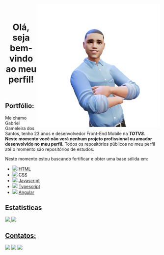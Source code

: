 

<body>
  <img align="right" width="400px" style="margin-top:-20px" src="./images/meu-avatar.png">
  <header>
    <h1>Olá, seja bem-vindo ao meu perfil!</h1>
  </header>
  <main>
    <section>
      <h2>Portfólio:</h2>
      <p>
        Me chamo Gabriel Gameleira dos Santos, tenho 23 anos e desenvolvedor Front-End Mobile na
        <i><strong>TOTVS</strong></i>.
        <br>
        <strong>Neste momento você não verá nenhum projeto profissional ou amador desenvolvido no meu perfil.</strong>
        Todos os repositórios públicos
        no meu perfil até o
        momento são repositórios de estudos.
      </p>
      <p>
        Neste momento estou buscando fortificar e obter uma base sólida em:
      <ul>
        <li>
          <img style="width:5%" src="https://cdn.jsdelivr.net/gh/devicons/devicon/icons/html5/html5-original.svg" />
          <a href="https://github.com/GAMELEIRA/html-css-js" target="_blank">HTML</a>
        </li>
        <li>
          <img style="width:5%" src="https://cdn.jsdelivr.net/gh/devicons/devicon/icons/css3/css3-original.svg" />
          <a href="https://github.com/GAMELEIRA/html-css" target="_blank">CSS</a>
        </li>
        <li>
          <img style="width:5%"
            src="https://cdn.jsdelivr.net/gh/devicons/devicon/icons/javascript/javascript-original.svg" />
          <a href="https://github.com/GAMELEIRA/javascript" target="_blank">Javascript</a>
        </li>
        <li>
          <img style="width:5%"
            src="https://cdn.jsdelivr.net/gh/devicons/devicon/icons/typescript/typescript-original.svg" />
          <a href="https://github.com/GAMELEIRA/typescript" target="_blank">Typescript</a>
        </li>
        <li>
          <img style="width: 5%;"
            src="https://cdn.jsdelivr.net/gh/devicons/devicon/icons/angularjs/angularjs-original.svg">
          <a href="https://github.com/GAMELEIRA/angular" target="_blank">Angular</a>
        </li>
      </ul>
      </p>
    </section>
    <section>
      <h2>Estatisticas</h2>
      <div>
        <a href="https://github.com/GAMELEIRA">
          <img height="180em"
            src="https://github-readme-stats.vercel.app/api/top-langs/?username=GAMELEIRA&layout=compact&langs_count=7&theme=dracula" />
          <img height="180em"
            src="https://github-readme-stats.vercel.app/api?username=GAMELEIRA&show_icons=true&theme=dracula&include_all_commits=true&count_private=true" />
      </div>
    </section>
    <section>
      <h2>Contatos:</h2>
      <div>
        <a href="https://www.instagram.com/gamisgamis27/" target="_blank"><img
            src="https://img.shields.io/badge/-Instagram-%23E4405F?style=for-the-badge&logo=instagram&logoColor=white"
            target="_blank"></a>
        <a href="mailto:gameleira270499@gmail.com"><img
            src="https://img.shields.io/badge/Gmail-D14836?style=for-the-badge&logo=gmail&logoColor=white"
            target="_blank"></a>
        <a href="https://www.linkedin.com/in/gabriel-gameleira-dos-santos-634b23161/" target="_blank"><img
            src="https://img.shields.io/badge/-LinkedIn-%230077B5?style=for-the-badge&logo=linkedin&logoColor=white"
            target="_blank"></a>
      </div>
    </section>
  </main>
</body>

</html>
